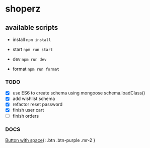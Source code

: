 # shoperz

## available scripts

- install `npm install`

- start `npm run start`

- dev `npm run dev`

- format `npm run format`

### TODO

- [x] use ES6 to create schema using mongoose schema.loadClass()
- [x] add wishlist schema
- [x] refactor reset password
- [x] finish user cart
- [ ] finish orders

### DOCS

[Button with space](https://documenter.getpostman.com/view/25478517/2s93kxcRaQ){: .btn .btn-purple .mr-2 }
